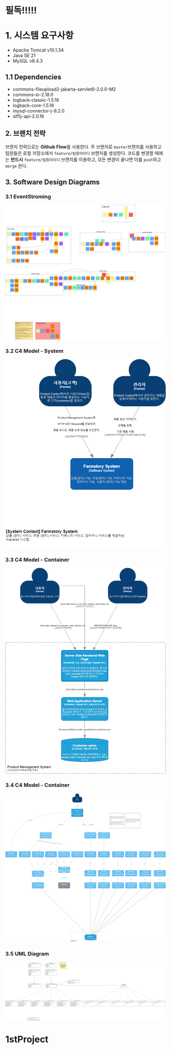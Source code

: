 # 필독!!!!!

# 1. 시스템 요구사항

- Apache Tomcat v10.1.34
- Java SE 21
- MySQL v8.4.3

## 1.1 Dependencies

- commons-fileupload2-jakarta-servlet6-2.0.0-M2
- commons-io-2.18.0
- logback-classic-1.5.16
- logback-core-1.5.16
- mysql-connector-j-9.2.0
- slf5j-api-2.0.16

## 2. 브랜치 전략

브랜치 전략으로는 **Github Flow**를 사용한다. 주 브랜치로 `master`브랜치를 사용하고 팀원들은 로컬 저장소에서 `feature/팀원아이디` 브랜치를 생성한다.
코드를 변경할 때에는 **반드시** `feature/팀원아이디` 브랜치를 이용하고, 모든 변경이 끝나면 이를 `push`하고 `merge` 한다.

## 3. Software Design Diagrams

### 3.1 EventStroming

![Alt text](./images/EventStorming.png)

### 3.2 C4 Model - System

![Alt text](./images/C4%20Model%20-%20System.png)

### 3.3 C4 Model - Container

![Alt text](./images/C4%20Model%20-%20Container.png)

### 3.4 C4 Model - Container

![Alt text](./images/C4%20Model%20-%20Component.png)

### 3.5 UML Diagram

![Alt text](./images/UML.png)
# 1stProject
